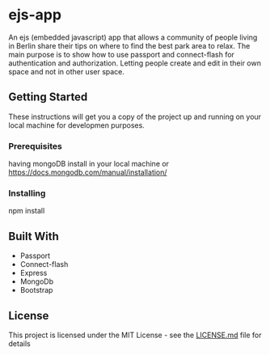 # ejs-app

An ejs (embedded javascript) app that allows a community of people living in Berlin share their tips on where to find the best park area to relax.
The main purpose is to show how to use passport and connect-flash for authentication and authorization. Letting people create and edit in their own space and not in other user space.

## Getting Started

These instructions will get you a copy of the project up and running on your local machine for developmen purposes.

### Prerequisites

having mongoDB install in your local machine
or
https://docs.mongodb.com/manual/installation/

### Installing

npm install


## Built With

* Passport
* Connect-flash
* Express
* MongoDb
* Bootstrap

## License

This project is licensed under the MIT License - see the [LICENSE.md](LICENSE.md) file for details
